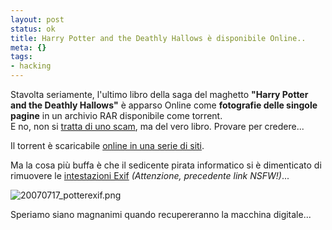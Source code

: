 ```yaml
--- 
layout: post
status: ok
title: Harry Potter and the Deathly Hallows è disponibile Online..
meta: {}
tags: 
- hacking
---
```

Stavolta seriamente, l'ultimo libro della saga del maghetto **"Harry Potter and the Deathly Hallows"** è apparso Online come **fotografie delle singole pagine** in un archivio RAR disponibile come torrent.  
E no, non si [tratta di uno scam](http://www.noticiasdot.com/wp2/2007/07/02/the-hacker-of-harry-potter-case-explains-himself-a-conversation-with-a-social-engineer/), ma del vero libro. Provare per credere...  
  
Il torrent è scaricabile [online in una serie di siti](http://thepiratebay.org/tor/3744376/Harry_Potter_and_the_Deathly_Hallows_-_Photos_of_Pages_496_to_En).  
  
Ma la cosa più buffa è che il sedicente pirata informatico si è dimenticato di rimuovere le [intestazioni Exif](http://www.ush.it/2006/05/30/exif-phun) *(Attenzione, precedente link NSFW!)*...  
  
<img src='http://fast.mgpf.it//20070717_potterexif.png' alt='20070717_potterexif.png' />
  
Speriamo siano magnanimi quando recupereranno la macchina digitale...  
